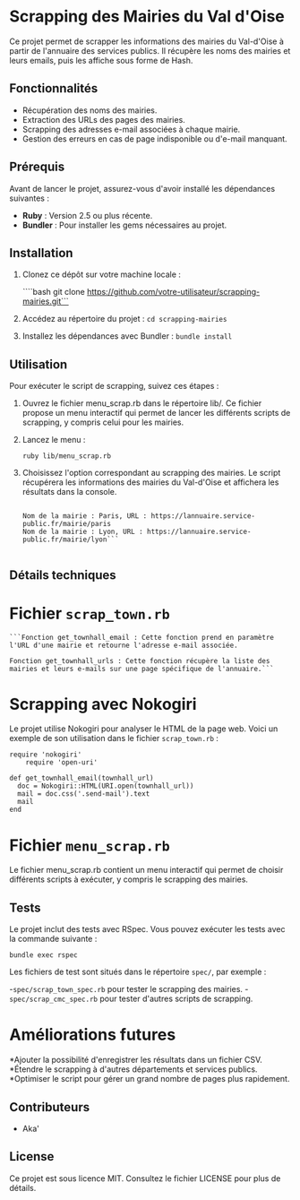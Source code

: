 # Scrapping des Mairies du Val d'Oise

Ce projet permet de scrapper les informations des mairies du Val-d'Oise à partir de l'annuaire des services publics. Il récupère les noms des mairies et leurs emails, puis les affiche sous forme de Hash.

## Fonctionnalités

- Récupération des noms des mairies.
- Extraction des URLs des pages des mairies.
- Scrapping des adresses e-mail associées à chaque mairie.
- Gestion des erreurs en cas de page indisponible ou d'e-mail manquant.

## Prérequis

Avant de lancer le projet, assurez-vous d'avoir installé les dépendances suivantes :

- **Ruby** : Version 2.5 ou plus récente.
- **Bundler** : Pour installer les gems nécessaires au projet.

## Installation

1. Clonez ce dépôt sur votre machine locale :

   ````bash git clone https://github.com/votre-utilisateur/scrapping-mairies.git```

2. Accédez au répertoire du projet :
    `cd scrapping-mairies`

3. Installez les dépendances avec Bundler :
    `bundle install`

## Utilisation

Pour exécuter le script de scrapping, suivez ces étapes :

1. Ouvrez le fichier menu_scrap.rb dans le répertoire lib/. Ce fichier propose un menu interactif qui permet de lancer les différents scripts de scrapping, y compris celui pour les mairies.

2. Lancez le menu :

    `ruby lib/menu_scrap.rb`

3. Choisissez l'option correspondant au scrapping des mairies. Le script récupérera les informations des mairies du Val-d'Oise et affichera les résultats dans la console.

    ```Exemple de sortie :

    Nom de la mairie : Paris, URL : https://lannuaire.service-public.fr/mairie/paris
    Nom de la mairie : Lyon, URL : https://lannuaire.service-public.fr/mairie/lyon```


## Détails techniques

# Fichier `scrap_town.rb`

    ```Fonction get_townhall_email : Cette fonction prend en paramètre l'URL d'une mairie et retourne l'adresse e-mail associée.

    Fonction get_townhall_urls : Cette fonction récupère la liste des mairies et leurs e-mails sur une page spécifique de l'annuaire.```

# Scrapping avec Nokogiri

Le projet utilise Nokogiri pour analyser le HTML de la page web. Voici un exemple de son utilisation dans le fichier `scrap_town.rb` :

```
require 'nokogiri'
    require 'open-uri'

def get_townhall_email(townhall_url)
  doc = Nokogiri::HTML(URI.open(townhall_url))
  mail = doc.css('.send-mail').text
  mail
end
```
# Fichier `menu_scrap.rb`
Le fichier menu_scrap.rb contient un menu interactif qui permet de choisir différents scripts à exécuter, y compris le scrapping des mairies.

## Tests

Le projet inclut des tests avec RSpec. Vous pouvez exécuter les tests avec la commande suivante :

`bundle exec rspec`

Les fichiers de test sont situés dans le répertoire `spec/`, par exemple :

-`spec/scrap_town_spec.rb` pour tester le scrapping des mairies.
-`spec/scrap_cmc_spec.rb` pour tester d'autres scripts de scrapping.

# Améliorations futures

*Ajouter la possibilité d'enregistrer les résultats dans un fichier CSV.
*Étendre le scrapping à d'autres départements et services publics.
*Optimiser le script pour gérer un grand nombre de pages plus rapidement.

## Contributeurs

* Aka'

## License
Ce projet est sous licence MIT. Consultez le fichier LICENSE pour plus de détails.